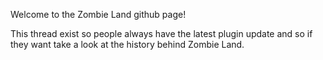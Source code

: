 Welcome to the Zombie Land github page!

This thread exist so people always have the latest plugin update and so if they want take a look at the history behind Zombie Land.